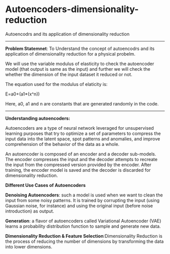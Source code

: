 # Autoencoders-dimensionality-reduction
Autoencodrs and its application of dimensionality reduction
_________________________________________________________________________________________________________________________________________________________________

**Problem Statemnet**: To Understand the concept of autoencodrs and its application of dimensionality reduction for a physical probelm.

We will use the variable modulus of elasticity to check the autoencoder model (that output is same as the input) and further we will check the whether the dimension of the input dataset it reduced or not.

The equation used for the modulus of elaticity is:  

E=a0+(a1*(x^n))

Here, a0, a1 and n are constants that are generated randomly in the code.

__________________________________________________________________________________________________________________________________________________________________

**Understanding autoencoders:**

Autoencoders are a type of neural network leveraged for unsupervised learning purposes that try to optimize a set of parameters to compress the input data into the latent space, spot patterns and anomalies, and improve comprehension of the behavior of the data as a whole.

An autoencoder is composed of an encoder and a decoder sub-models. The encoder compresses the input and the decoder attempts to recreate the input from the compressed version provided by the encoder. After training, the encoder model is saved and the decoder is discarded for dimensionality reduction.

**Different Use Cases of Autoencoders**

**Denoising Autoencoders**: such a model is used when we want to clean the input from some noisy patterns. It is trained by corrupting the input (using Gaussian noise, for instance) and using the original input (before noise introduction) as output.

**Generation**: a flavor of autoencoders called Variational Autoencoder (VAE) learns a probability distribution function to sample and generate new data.

**Dimensionality Reduction & Feature Selection**:Dimensionality Reduction is the process of reducing the number of dimensions by transforming the data into lower dimensions.
